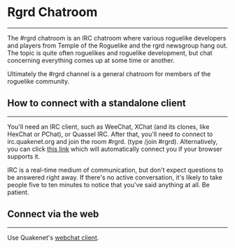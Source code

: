 # Rgrd Chatroom

---

The #rgrd chatroom is an IRC chatroom where various roguelike developers and players from Temple of the Roguelike and the rgrd newsgroup hang out. The topic is quite often roguelikes and roguelike development, but chat concerning everything comes up at some time or another.

Ultimately the #rgrd channel is a general chatroom for members of the roguelike community.

## How to connect with a standalone client

---

You'll need an IRC client, such as WeeChat, XChat (and its clones, like HexChat or PChat), or Quassel IRC. After that, you'll need to connect to irc.quakenet.org and join the room #rgrd. (type /join #rgrd). Alternatively, you can click [this link](irc://irc.quakenet.org:6667/rgrd) which will automatically connect you if your browser supports it.

IRC is a real-time medium of communication, but don't expect questions to be answered right away. If there's no active conversation, it's likely to take people five to ten minutes to notice that you've said anything at all. Be patient.

## Connect via the web

---

Use Quakenet's [webchat client](http://webchat.quakenet.org/?channels=rgrd).
